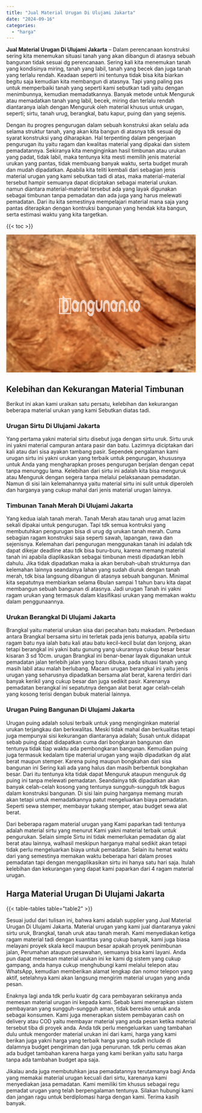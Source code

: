 ```yaml
---
title: "Jual Material Urugan Di Ulujami Jakarta"
date: "2024-09-16"
categories: 
  - "harga"
---
```


**Jual Material Urugan Di Ulujami Jakarta** – Dalam perencanaan konstruksi sering kita menemukan situasi tanah yang akan dibangun di atasnya sebuah bangunan tidak sesuai dg perencanaan. Sering kali kita menemukan tanah yang kondisinya miring, tanah yang labil, tanah yang becek dan juga tanah yang terlalu rendah. Keadaan seperti ini tentunya tidak bisa kita biarkan begitu saja kemudian kita membangun di atasnya. Tapi yang paling pas untuk memperbaiki tanah yang seperti kami sebutkan tadi yaitu dengan menimbunnya, kemudian memadatkannya. Banyak metode untuk Menguruk atau memadatkan tanah yang labil, becek, miring dan terlalu rendah diantaranya ialah dengan Menguruk oleh material khusus untuk urugan, seperti; sirtu, tanah urug, berangkal, batu kapur, puing dan yang sejenis.

Dengan itu progres pengurugan dalam sebuah konstruksi akan selalu ada selama struktur tanah, yang akan kita bangun di atasnya tdk sesuai dg syarat konstruksi yang diharapkan. Hal terpenting dalam pengerjaan pengurugan itu yaitu ragam dan kwalitas material yang dipakai dan sistem pemadatannya. Sekiranya kita menginginkan hasil timbunan atau urukan yang padat, tidak labil, maka tentunya kita mesti memilih jenis material urukan yang pantas, tidak membuang banyak waktu, serta budget murah dan mudah dipadatkan. Apabila kita teliti kembali dari sebagian jenis material urugan yang kami sebutkan tadi di atas, maka material-material tersebut hampir semuanya dapat diciptakan sebagai material urukan. namun diantara material-material tersebut ada yang layak digunakan sebagai timbunan tanpa pemadatan dan ada juga yang harus melewati pemadatan. Dari itu kita semestinya mempelajari material mana saja yang pantas diterapkan dengan kontruksi bangunan yang hendak kita bangun, serta estimasi waktu yang kita targetkan.

{{< toc >}}

![Jual Material Urugan Di Ulujami Jakarta](/images/jual-urugan-30.png)

## Kelebihan dan Kekurangan Material Timbunan

Berikut ini akan kami uraikan satu persatu, kelebihan dan kekurangan beberapa material urukan yang kami Sebutkan diatas tadi.

### Urugan Sirtu Di Ulujami Jakarta

Yang pertama yakni material sirtu disebut juga dengan sirtu uruk. Sirtu uruk ini yakni material campuran antara pasir dan batu. Lazimnya diciptakan dari kali atau dari sisa ayakan tambang pasir. Sependek pengalaman kami urugan sirtu ini yakni urukan yang terbaik untuk pengurugan, khususnya untuk Anda yang mengharapkan proses pengurugan berjalan dengan cepat tanpa menunggu lama. Kelebihan dari sirtu ini adalah kita bisa menguruk atau Menguruk dengan segera tanpa melalui pelaksanaan pemadatan. Namun di sisi lain kelemahannya yaitu material sirtu ini sulit untuk diperoleh dan harganya yang cukup mahal dari jenis material urugan lainnya.

### Timbunan Tanah Merah Di Ulujami Jakarta

Yang kedua ialah tanah merah. Tanah Merah atau tanah urug amat lazim sekali dipakai untuk pengurugan. Tapi tdk semua kontruksi yang membutuhkan pengurugan bisa di urug dg urukan tanah merah. Cuma sebagian ragam konstruksi saja seperti sawah, lapangan, rawa dan sejenisnya. Kelemahan dari pengurugan menggunakan tanah ini adalah tdk dapat dikejar deadline atau tdk bisa buru-buru, karena memang material tanah ini apabila diaplikasikan sebagai timbunan mesti dipadatkan lebih dahulu. Jika tidak dipadatkan maka ia akan berubah-ubah strukturnya dan kelemahan lainnya seandainya lahan yang sudah diuruk dengan tanah merah, tdk bisa langsung dibangun di atasnya sebuah bangunan. Minimal kita sepatutnya membiarkan selama 6bulan sampai 1 tahun baru kita dapat membangun sebuah bangunan di atasnya. Jadi urugan Tanah ini yakni ragam urukan yang termasuk dalam klasifikasi urukan yang memakan waktu dalam penggunaannya.

### Urukan Berangkal Di Ulujami Jakarta

Brangkal yaitu material urukan sisa dari pecahan batu makadam. Perbedaan antara Brangkal bersama sirtu ini terletak pada jenis batunya, apabila sirtu ragam batu nya ialah batu kali atau batu kecil-kecil bulat dan lonjong, akan tetapi berangkal ini yakni batu gunung yang ukurannya cukup besar besar kisaran 3 sd 10cm. urugan Brangkal ini benar-benar layak digunakan untuk pemadatan jalan terlebih jalan yang baru dibuka, pada situasi tanah yang masih labil atau malah berlubang. Macam urugan berangkal ini yaitu jenis urugan yang seharusnya dipadatkan bersama alat berat, karena terdiri dari banyak kerikil yang cukup besar dan juga sedikit pasir. Karenanya pemadatan berangkal ini sepatutnya dengan alat berat agar celah-celah yang kosong terisi dengan bubuk material lainnya.

### Urugan Puing Bangunan Di Ulujami Jakarta

Urugan puing adalah solusi terbaik untuk yang menginginkan material urukan terjangkau dan berkwalitas. Meski tidak mahal dan berkualitas tetapi juga mempunyai sisi kekurangan diantaranya adalah; Susah untuk didapat sebab puing dapat didapatkan cuma dari bongkaran bangunan dan tentunya tidak tiap waktu ada pembongkaran bangunan. Kemudian puing juga termasuk kedalam tipe material urugan yang wajib dipadatkan dg alat berat maupun stemper. Karena puing maupun bongkahan dari sisa bangunan ini Sering kali ada yang halus dan masih berbentuk bongkahan besar. Dari itu tentunya kita tidak dapat Menguruk ataupun menguruk dg puing ini tanpa melewati pemadatan. Seandainya tdk dipadatkan akan banyak celah-celah kosong yang tentunya sungguh-sungguh tdk bagus dalam konstruksi bangunan. Di sisi lain puing harganya memang murah akan tetapi untuk memadatkannya patut mengeluarkan biaya pemadatan. Seperti sewa stemper, membayar tukang stemper, atau budget sewa alat berat.

Dari beberapa ragam material urugan yang Kami paparkan tadi tentunya adalah material sirtu yang menurut Kami yakni material terbaik untuk pengurukan. Selain simple Sirtu ini tidak memerlukan pemadatan dg alat berat atau lainnya, walhasil meskipun harganya mahal sedikit akan tetapi tidak perlu mengeluarkan biaya untuk pemadatan. Selain itu hemat waktu dari yang semestinya memakan waktu beberapa hari dalam proses pemadatan tapi dengan mengaplikasikan sirtu ini hanya satu hari saja. Itulah kelebihan dan kekurangan yang dapat kami paparkan dari 4 ragam material urugan.

## Harga Material Urugan Di Ulujami Jakarta

{{< table-tables table="table2" >}}

Sesuai judul dari tulisan ini, bahwa kami adalah supplier yang Jual Material Urugan Di Ulujami Jakarta. Material urugan yang kami jual diantaranya yakni sirtu uruk, Brangkal, tanah uruk atau tanah merah. Kami menyediakan ketiga ragam material tadi dengan kuantitas yang cukup banyak, kami juga biasa melayani proyek skala kecil maupun besar apakah proyek penimbunan jalan, Perumahan ataupun pesawahan, semuanya bisa kami layani. Anda pun dapat memesan material urukan ini ke kami dg sistem yang cukup gampang, anda hanya cukup menghubungi kami melalui telepon atau WhatsApp, kemudian memberikan alamat lengkap dan nomor telepon yang aktif, setelahnya kami akan langsung mengirim material urugan yang anda pesan.

Enaknya lagi anda tdk perlu kuatir dg cara pembayaran sekiranya anda memesan material urugan ini kepada kami. Sebab kami menerapkan sistem pembayaran yang sungguh-sungguh aman, tidak beresiko untuk anda sebagai konsumen. Kami juga menerapkan sistem pembayaran cash on delivery atau COD yaitu membayar material yang anda pesan ketika material tersebut tiba di proyek anda. Anda tdk perlu mengeluarkan uang tambahan dulu untuk mengorder material urukan ini dari kami, harga yang kami berikan juga yakni harga yang terbaik harga yang sudah include di dalamnya budget pengiriman dan juga penurunan. tdk perlu cemas akan ada budget tambahan karena harga yang kami berikan yaitu satu harga tanpa ada tambahan budget apa saja.

Jikalau anda juga membutuhkan jasa pemadatannya terutamanya bagi Anda yang memakai material urugan kecuali dari sirtu, karenanya kami menyediakan jasa pemadatan. Kami memiliki tim khusus sebagai regu pemadat urugan yang telah berpengalaman tentunya. Silakan hubungi kami dan jangan ragu untuk berdiplomasi harga dengan kami. Terima kasih banyak.
